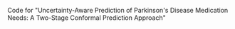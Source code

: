 Code for "Uncertainty-Aware Prediction of Parkinson's Disease Medication Needs: A Two-Stage Conformal Prediction Approach"
